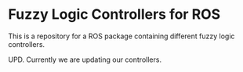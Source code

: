 # Fuzzy Logic Controllers for ROS

This is a repository for a ROS package containing different fuzzy logic controllers.

UPD. Currently we are updating our controllers.

<!-- If you are using these controllers within the research for your publications, please cite:

```bibtex
@INPROCEEDINGS{Sarabakha2017FUZZIEEE, 
author={Andriy Sarabakha and Changhong Fu and Erdal Kayacan}, 
booktitle={2017 IEEE International Conference on Fuzzy Systems (FUZZ-IEEE)},
title={{Double-Input Interval Type-2 Fuzzy Logic Controllers: Analysis and Design}}, 
year={2017},
month={July},
}
``` -->
